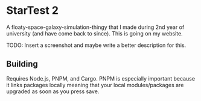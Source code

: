 # StarTest 2

A floaty-space-galaxy-simulation-thingy that I made during 2nd year of university (and have come back to since). This is going on my website.

TODO: Insert a screenshot and maybe write a better description for this.

## Building

Requires Node.js, PNPM, and Cargo.
PNPM is especially important because it links packages locally meaning that your local modules/packages are upgraded as soon as you press save.
